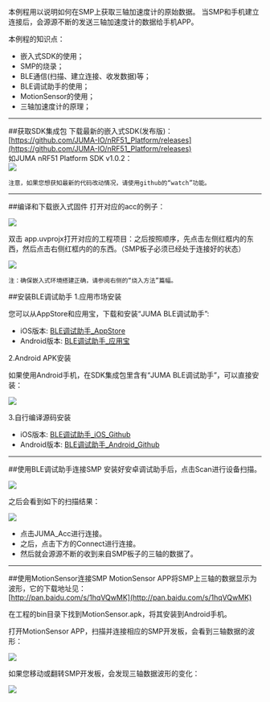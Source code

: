 本例程用以说明如何在SMP上获取三轴加速度计的原始数据。
当SMP和手机建立连接后，会源源不断的发送三轴加速度计的数据给手机APP。

本例程的知识点：

* 嵌入式SDK的使用；
* SMP的烧录；
* BLE通信(扫描、建立连接、收发数据)等；
* BLE调试助手的使用；
* MotionSensor的使用；
* 三轴加速度计的原理；

***
##获取SDK集成包
下载最新的嵌入式SDK(发布版)：  
[https://github.com/JUMA-IO/nRF51_Platform/releases](https://github.com/JUMA-IO/nRF51_Platform/releases)  
如JUMA nRF51 Platform SDK v1.0.2：   
![](./images_smp/sdk_release_n51.jpg)

```
注意，如果您想获知最新的代码改动情况，请使用github的“watch”功能。
```

***
##编译和下载嵌入式固件
打开对应的acc的例子：  

![](./images_smp/acc_path.png)  

双击 app.uvprojx打开对应的工程项目：之后按照顺序，先点击左侧红框内的东西，然后点击右侧红框内的的东西。（SMP板子必须已经处于连接好的状态）

![](./images_smp/SMP_DownLoad_ACC.png)  

```
注：确保嵌入式环境搭建正确，请参阅右侧的“烧入方法”篇幅。
```



##安装BLE调试助手
1.应用市场安装

您可以从AppStore和应用宝，下载和安装“JUMA BLE调试助手”:

* iOS版本: [BLE调试助手_AppStore](https://itunes.apple.com/cn/app/juma-ble-diao-shi-zhu-shou/id1027737596?l=en&mt=8)
* Android版本: [BLE调试助手_应用宝](http://sj.qq.com/myapp/detail.htm?apkName=com.juma.helper)

2.Android APK安装

如果使用Android手机，在SDK集成包里含有“JUMA BLE调试助手”，可以直接安装：

![](./images/jumaBleHelper.png)  

3.自行编译源码安装

* iOS版本: [BLE调试助手_iOS_Github](https://github.com/JUMA-IO/BLE_Debugger_iOS)
* Android版本: [BLE调试助手_Android_Github](https://github.com/JUMA-IO/BLE_Debugger_Android)


***
##使用BLE调试助手连接SMP
安装好安卓调试助手后，点击Scan进行设备扫描。  

![](./images_smp/Android_app.png)   

之后会看到如下的扫描结果：

![](./images_smp/Android_scan.png)  

- 点击JUMA_Acc进行连接。
- 之后，点击下方的Connect进行连接。
- 然后就会源源不断的收到来自SMP板子的三轴的数据了。

***
##使用MotionSensor连接SMP
MotionSensor APP将SMP上三轴的数据显示为波形，它的下载地址见：  
[http://pan.baidu.com/s/1hqVQwMK](http://pan.baidu.com/s/1hqVQwMK)  

在工程的bin目录下找到MotionSensor.apk，将其安装到Android手机。

打开MotionSensor APP，扫描并连接相应的SMP开发板，会看到三轴数据的波形：

![](./images_smp/motion1.png)  

如果您移动或翻转SMP开发板，会发现三轴数据波形的变化：

![](./images_smp/motion2.png)  






